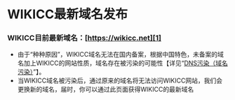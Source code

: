 # WIKICC最新域名发布

### WIKICC目前最新域名：[https://wikicc.net][1]


  [1]: https://wikicc.net

 - 由于“种种原因”，WIKICC域名无法在国内备案，根据中国特色，未备案的域名加上WIKICC的网站性质，域名存在被污染的可能性【详见“[DNS污染（域名污染）][2]”】。
 - 当WIKICC域名被污染后，通过原来的域名将无法访问WIKICC网站，我们会更换新的域名，届时，你可以通过此页面获得WIKICC的最新域名

  [2]: https://baike.baidu.com/item/DNS污染
